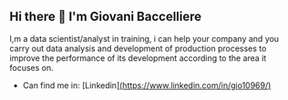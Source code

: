 ## Hi there 👋 I'm Giovani Baccelliere

<!--
**Gio10969/Gio10969** is a ✨ _special_ ✨ repository because its `README.md` (this file) appears on your GitHub profile.-->

I,m a data scientist/analyst in training, i can help your company and you carry out data analysis and development of production processes to improve the performance of its development according to the area it focuses on.
- Can find me in:
[Linkedin][(https://www.linkedin.com/in/gio10969/)](https://img.shields.io/badge/:badgeContent?style=flat-square&color=blue&link=https%3A%2F%2Fwww.linkedin.com%2Fin%2Fgio10969%2F
)

